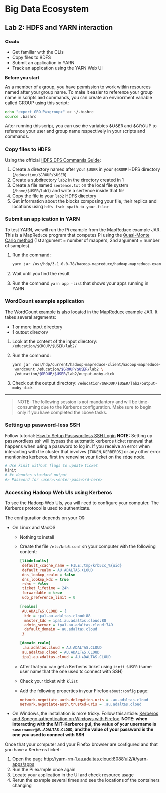 # Big Data Ecosystem

## Lab 2: HDFS and YARN interaction

### Goals

- Get familiar with the CLIs
- Copy files to HDFS
- Submit an application in YARN
- Track an application using the YARN Web UI

**Before you start**

As a member of a group, you have permission to work within resources named after your group name.
To make it easier to reference your group name in scripts and commands, you can create an environment variable called GROUP using this script:

```bash
echo "export GROUP=<group>" >> ~/.bashrc
source .bashrc
```

After running this script, you can use the variables $USER and $GROUP to reference your user and group name respectively in your scripts and commands.

### Copy files to HDFS

Using the official [HDFS DFS Commands Guide](https://hadoop.apache.org/docs/current/hadoop-project-dist/hadoop-common/FileSystemShell.html):

1. Create a directory named after your `$USER` in your `$GROUP` HDFS directory (`/education/$GROUP/$USER`)
2. Create a subdirectory `lab2` in the directory created in 1.
3. Create a file named `sentence.txt` on the local file system (`/home/$USER/lab1`) and write a sentence inside that file
4. Copy the file to your `lab2` HDFS directory
5. Get information about the blocks composing your file, their replica and locations using `hdfs fsck <path-to-your-file>`

### Submit an application in YARN

To test YARN, we will run the Pi example from the MapReduce example JAR. This is a MapReduce program that computes Pi using the [Quasi-Monte Carlo method](https://en.wikipedia.org/wiki/Quasi-Monte_Carlo_method) (1st argument = number of mappers, 2nd argument = number of samples).

1. Run the command:

   ```bash
   yarn jar /usr/hdp/3.1.0.0-78/hadoop-mapreduce/hadoop-mapreduce-examples-3.1.1.3.1.0.0-78.jar pi 6 100000000
   ```

2. Wait until you find the result
3. Run the command `yarn app -list` that shows your apps running in YARN

### WordCount example application

The WordCount example is also located in the MapReduce example JAR. It takes several arguments:

- 1 or more input directory
- 1 output directory

1. Look at the content of the input directory: `/education/$GROUP/$USER/lab2/`
2. Run the command:

   ```bash
   yarn jar /usr/hdp/current/hadoop-mapreduce-client/hadoop-mapreduce-examples-3.1.1.3.1.0.0-78.jar \
    wordcount /education/$GROUP/$USER/lab2 \
    /education/$GROUP/$USER/lab2/output-moby-dick
   ```

3. Check out the output directory: `/education/$GROUP/$USER/lab2/output-moby-dick`

---

> NOTE: The following session is not mandantory and will be time-consuming due to the Kerberos configuration. Make sure to begin only if you have completed the above tasks.

### Setting up password-less SSH

Follow tutorial: [How to Setup Passwordless SSH Login](https://linuxize.com/post/how-to-setup-passwordless-ssh-login/)
**NOTE:** Setting up passwordless ssh will bypass the automatic kerberos ticket renewal that happens when using a password to log in. If you receive an error when interacting with the cluster that involves `[TOKEN,KERBEROS]` or any other error mentioning kerberos, first try renewing your ticket on the edge node.

```bash
# Use kinit without flags to update ticket
kinit
# #> denotes standard output
#> Password for <user>:<enter-password-here>
```

### Accessing Hadoop Web UIs using Kerberos

To see the Hadoop Web UIs, you will need to configure your computer. The Kerberos protocol is used to authenticate.

The configuration depends on your OS:

- On Linux and MacOS

  - Nothing to install
  - Create the file `/etc/krb5.conf` on your computer with the following content:

    ```ini
    [libdefaults]
     default_ccache_name = FILE:/tmp/krb5cc_%{uid}
     default_realm = AU.ADALTAS.CLOUD
     dns_lookup_realm = false
     dns_lookup_kdc = true
     rdns = false
     ticket_lifetime = 24h
     forwardable = true
     udp_preference_limit = 0

    [realms]
     AU.ADALTAS.CLOUD = {
      kdc = ipa1.au.adaltas.cloud:88
      master_kdc = ipa1.au.adaltas.cloud:88
      admin_server = ipa1.au.adaltas.cloud:749
      default_domain = au.adaltas.cloud
     }

    [domain_realm]
     .au.adaltas.cloud = AU.ADALTAS.CLOUD
     au.adaltas.cloud = AU.ADALTAS.CLOUD
     ipa1.au.adaltas.cloud = AU.ADALTAS.CLOUD
    ```

  - After that you can get a Kerberos ticket using `kinit $USER` (same user name that the one used to connect with SSH)
  - Check your ticket with `klist`
  - Add the following properties in your Firefox `about:config` page:

    ```ini
    network.negotiate-auth.delegation-uris = .au.adaltas.cloud
    network.negotiate-auth.trusted-uris = .au.adaltas.cloud
    ```

- On Windows, the installation is more tricky. Follow this article: [Kerberos and Spnego authentication on Windows with Firefox](https://www.adaltas.com/en/2019/11/04/windows-krb5-client-spnego/). **NOTE: when interacting with the MIT-Kerberos gui, the value of your username is `<username>@AU.ADALTAS.CLOUD`, and the value of your password is the one you used to connect with SSH**

Once that your computer and your Firefox browser are configured and that you have a Kerberos ticket:

1. Open the page http://yarn-rm-1.au.adaltas.cloud:8088/ui2/#/yarn-apps/apps
2. Run the Pi example once again
3. Locate your application in the UI and check resource usage
4. Rerun the example several times and see the locations of the containers changing
